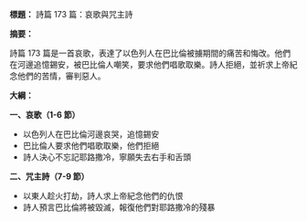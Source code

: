 **標題：** 詩篇 173 篇：哀歌與咒主詩

**摘要：**

詩篇 173 篇是一首哀歌，表達了以色列人在巴比倫被擄期間的痛苦和悔改。他們在河邊追憶錫安，被巴比倫人嘲笑，要求他們唱歌取樂。詩人拒絕，並祈求上帝紀念他們的苦情，審判惡人。

**大綱：**

**一、哀歌（1-6 節）**
* 以色列人在巴比倫河邊哀哭，追憶錫安
* 巴比倫人要求他們唱歌取樂，他們拒絕
* 詩人決心不忘記耶路撒冷，寧願失去右手和舌頭

**二、咒主詩（7-9 節）**
* 以東人趁火打劫，詩人求上帝紀念他們的仇恨
* 詩人預言巴比倫將被毀滅，報復他們對耶路撒冷的殘暴